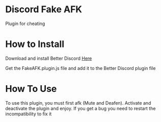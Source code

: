 # Discord Fake AFK
Plugin for cheating

# How to Install
Download and install Better Discord [Here](https://betterdiscord.app)

Get the FakeAFK.plugin.js file and add it to the Better Discord plugin file

# How To Use
To use this plugin, you must first afk (Mute and Deafen). Activate and deactivate the plugin and enjoy. If you get a bug you need to restart the incompatibility to fix it
